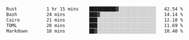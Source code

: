 <!--START_SECTION:waka-->

```txt
Rust           1 hr 15 mins    ██████████▓░░░░░░░░░░░░░░   42.54 %
Bash           24 mins         ███▓░░░░░░░░░░░░░░░░░░░░░   14.14 %
Cairo          21 mins         ███░░░░░░░░░░░░░░░░░░░░░░   12.18 %
TOML           20 mins         ███░░░░░░░░░░░░░░░░░░░░░░   11.69 %
Markdown       18 mins         ██▓░░░░░░░░░░░░░░░░░░░░░░   10.40 %
```

<!--END_SECTION:waka-->